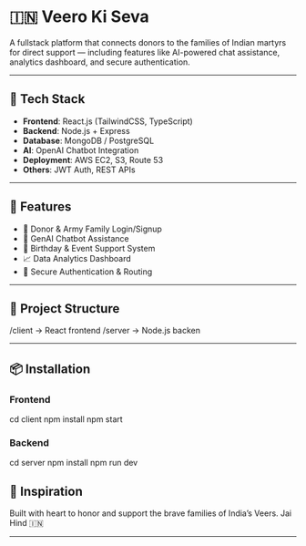  # 🇮🇳 Veero Ki Seva

  A fullstack platform that connects donors to the families of Indian martyrs for direct support — including features like AI-powered chat assistance, analytics dashboard, and secure authentication.

  ---

  ## 🔧 Tech Stack

  - **Frontend**: React.js (TailwindCSS, TypeScript)  
  - **Backend**: Node.js + Express  
  - **Database**: MongoDB / PostgreSQL  
  - **AI**: OpenAI Chatbot Integration  
  - **Deployment**: AWS EC2, S3, Route 53  
  - **Others**: JWT Auth, REST APIs  

  ---

  ## 🚀 Features

  - 👤 Donor & Army Family Login/Signup  
  - 🧠 GenAI Chatbot Assistance  
  - 🎂 Birthday & Event Support System  
  - 📈 Data Analytics Dashboard  
  - 🔐 Secure Authentication & Routing  

  ---

  ## 📁 Project Structure

/client → React frontend
/server → Node.js backen

---

## 📦 Installation

### Frontend

cd client
npm install
npm start

### Backend

cd server
npm install
npm run dev

## 🧠 Inspiration
Built with heart to honor and support the brave families of India’s Veers. Jai Hind 🇮🇳


---